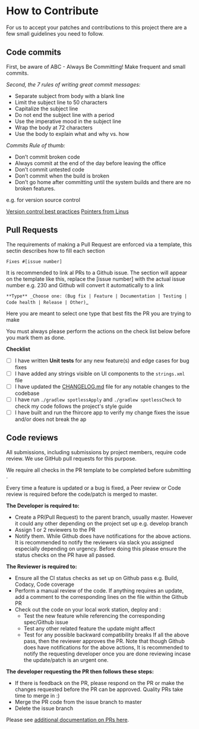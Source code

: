 # How to Contribute

For us to accept your patches and contributions to this project there are a few small guidelines you need to follow.

## Code commits

First, be aware of ABC - Always Be Committing! Make frequent and small commits.

*Second, the 7 rules of writing great commit messages:*

- Separate subject from body with a blank line
- Limit the subject line to 50 characters
- Capitalize the subject line
- Do not end the subject line with a period
- Use the imperative mood in the subject line
- Wrap the body at 72 characters
- Use the body to explain what and why vs. how

*Commits Rule of thumb:*

- Don’t commit broken code
- Always commit at the end of the day before leaving the office
- Don’t commit untested code
- Don’t commit when the build is broken
- Don’t go home after committing until the system builds and there are no broken features.

e.g. for version source control

[Version control best practices](https://blog.rainforestqa.com/2014-05-28-version-control-best-practices/)
[Pointers from Linus](https://github.com/torvalds/linux/pull/17#issuecomment-5659933)

## Pull Requests

The requirements of making a Pull Request are enforced via a template, this sectin describes how to fill each section

`Fixes #[issue number]`

It is recommended to link al PRs to a Github issue. The section will appear on the template like this, replace the [issue number] with the actual issue number e.g. 230 and Github will convert it automatically to a link

`**Type** _Choose one: (Bug fix | Feature | Documentation | Testing | Code health | Release | Other)`\_

Here you are meant to select one type that best fits the PR you are trying to make

You must always please perform the actions on the check list below before you mark them as done.

**Checklist**

- [ ] I have written **Unit tests** for any new feature(s) and edge cases for bug fixes
- [ ] I have added any strings visible on UI components to the `strings.xml` file
- [ ] I have updated the [CHANGELOG.md](./CHANGELOG.md) file for any notable changes to the codebase
- [ ] I have run `./gradlew spotlessApply` and `./gradlew spotlessCheck` to check my code follows the project's style guide
- [ ] I have built and run the fhircore app to verify my change fixes the issue and/or does not break the ap

## Code reviews

All submissions, including submissions by project members, require code review. We use GitHub pull requests for this purpose.

We require all checks in the PR template to be completed before submitting .

Every time a feature is updated or a bug is fixed, a Peer review or Code review is required before the code/patch is merged to master.

**The Developer is required to:**

- Create a PR(Pull Request) to the parent branch, usually master. However it could any other depending on the project set up e.g. develop branch
- Assign 1 or 2 reviewers to the PR
- Notify them. While Github does have notifications for the above actions. It is recommended to notify the reviewers via slack you assigned especially depending on urgency. Before doing this please ensure the status checks on the PR have all passed.

**The Reviewer is required to:**

- Ensure all the CI status checks as set up on Github pass e.g. Build, Codacy, Code coverage
- Perform a manual review of the code. If anything requires an update, add a comment to the corresponding lines on the file within the Github PR
- Check out the code on your local work station, deploy and :
  - Test the new feature while referencing the corresponding spec/Github issue
  - Test any other related feature the update might affect
  - Test for any possible backward compatibility breaks
    If all the above pass, then the reviewer approves the PR. Note that though Github does have notifications for the above actions, It is recommended to notify the requesting developer once you are done reviewing incase the update/patch is an urgent one.

**The developer requesting the PR then follows these steps:**

- If there is feedback on the PR, please respond on the PR or make the changes requested before the PR can be approved. Quality PRs take time to merge in :)
- Merge the PR code from the issue branch to master
- Delete the issue branch

Please see [additional documentation on PRs here](https://github.com/opensrp/fhircore/issues/324).


